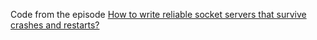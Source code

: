 Code from the episode [How to write reliable socket servers that survive
crashes and restarts?](https://youtu.be/tu3Sbm78SpY)
